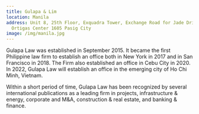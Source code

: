 ```yaml
---
title: Gulapa & Lim
location: Manila
address: Unit 8, 25th Floor, Exquadra Tower, Exchange Road for Jade Drive,
  Ortigas Center 1605 Pasig City
image: /img/manila.jpg
---
```

Gulapa Law was established in September 2015. It became the first Philippine law firm to establish an office both in New York in 2017 and in San Francisco in 2018. The Firm also established an office in Cebu City in 2020. In 2022, Gulapa Law will establish an office in the emerging city of Ho Chi Minh, Vietnam.


Within a short period of time, Gulapa Law has been recognized by several international publications as a leading firm in projects, infrastructure & energy, corporate and M&A, construction & real estate, and banking & finance.